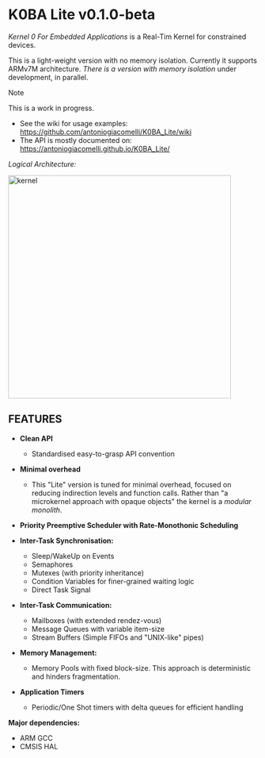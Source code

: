 # K0BA Lite v0.1.0-beta

*Kernel 0 For Embedded Applications* is a Real-Tim Kernel for constrained devices. 

This is a light-weight version with no memory isolation. Currently it supports ARMv7M architecture.
*There is a version with memory isolation* under development, in parallel.

> [!NOTE]
> This is a work in progress.

- See the wiki for usage examples: https://github.com/antoniogiacomelli/K0BA_Lite/wiki
- The API is mostly documented on: https://antoniogiacomelli.github.io/K0BA_Lite/

*Logical Architecture:*

<img width="450" alt="kernel" src="https://github.com/antoniogiacomelli/K0BA_Lite/blob/main/layeredkernel.png">

## FEATURES
- **Clean API**
   - Standardised easy-to-grasp API convention
 
- **Minimal overhead**
   - This "Lite" version is tuned for minimal overhead, focused on reducing indirection levels and
     function calls. Rather than "a microkernel approach with opaque objects" the kernel is a *modular monolith*.
   
- **Priority Preemptive Scheduler with Rate-Monothonic Scheduling**
  
- **Inter-Task Synchronisation:**
  - Sleep/WakeUp on Events
  - Semaphores
  - Mutexes (with priority inheritance)
  - Condition Variables for finer-grained waiting logic
  - Direct Task Signal
  
- **Inter-Task Communication:**
  - Mailboxes (with extended rendez-vous)
  - Message Queues with variable item-size
  - Stream Buffers (Simple FIFOs and "UNIX-like" pipes)

- **Memory Management:**
  - Memory Pools with fixed block-size. This approach is deterministic and hinders fragmentation.

- **Application Timers**
    - Periodic/One Shot timers with delta queues for efficient handling

**Major dependencies:**
- ARM GCC 
- CMSIS HAL

